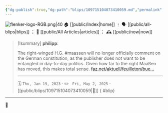 ```yaml
---
{"dg-publish":true,"dg-path":"blips/109715104073410059.md","permalink":"/blips/109715104073410059/","title":"philipp on mastodon @ 2023-01-19"}
---
```



<div class="transclusion internal-embed is-loaded"><div class="markdown-embed">




![flenker-logo-RGB.png|40](/img/user/attachments/flenker-logo-RGB.png)
🏠 [[public/Index\|home]]  ⋮ 🗣️ [[public/all-blips\|blips]] ⋮  📝 [[public/All Articles\|articles]]  ⋮ 🕰️ [[public/now\|now]]


</div></div>


> [!summary] **philipp**:
>
> The right-winged H.G. #maassen  will no longer officially comment on the German constitution, as the publisher does not want to be entangled in day-to-day politics.
> Given how far to the right Maaßen has moved, this makes total sense.
> [faz.net/aktuell/feuilleton/bue…](https://www.faz.net/aktuell/feuilleton/buecher/beck-verlag-trennt-sich-von-seinem-autor-hans-georg-maassen-18612160.html)
> - - -
>
> 🗓️ <code>Thu, Jan 19, 2023</code>  · ✏️ <code> Fri, May 2, 2025</code>  · [[public/blips/109715104073410059\|🔗]]
{ #blip}


- - -

 👾
